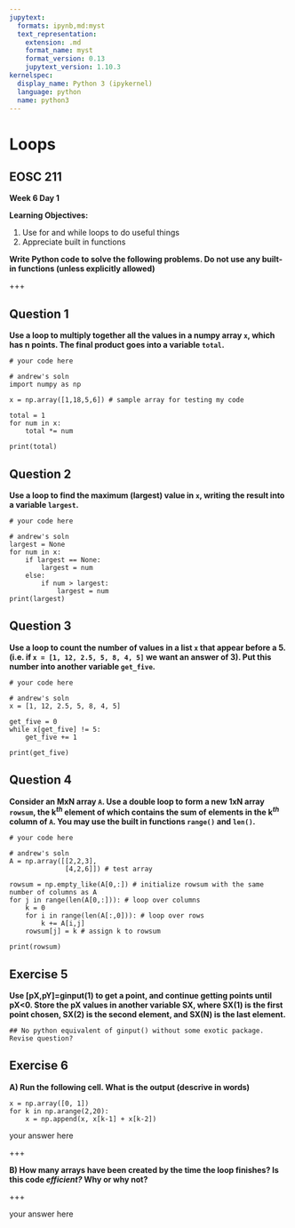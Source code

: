 ```yaml
---
jupytext:
  formats: ipynb,md:myst
  text_representation:
    extension: .md
    format_name: myst
    format_version: 0.13
    jupytext_version: 1.10.3
kernelspec:
  display_name: Python 3 (ipykernel)
  language: python
  name: python3
---
```


# Loops

## EOSC 211

**Week 6 Day 1**

**Learning Objectives:**  
1. Use for and while loops to do useful things
2. Appreciate built in functions

**Write Python code to solve the following problems.  Do not use any built-in functions (unless explicitly allowed)**

+++

## Question 1

**Use a loop to multiply together all the values in a numpy array `x`, which has n points. The final product goes into a variable `total`.**

```{code-cell} ipython3
# your code here
```

```{code-cell} ipython3
# andrew's soln
import numpy as np

x = np.array([1,18,5,6]) # sample array for testing my code

total = 1
for num in x:
    total *= num
    
print(total)
```

## Question 2

**Use a loop to find the maximum (largest) value in `x`, writing the result into a variable `largest`.**

```{code-cell} ipython3
# your code here
```

```{code-cell} ipython3
# andrew's soln
largest = None
for num in x:
    if largest == None:
        largest = num
    else:
        if num > largest:
            largest = num
print(largest)
```

## Question 3

**Use a loop to count the number of values in a list `x` that appear before a 5. (i.e. if `x = [1, 12, 2.5, 5, 8, 4, 5]` we want  an answer of 3). Put this number into another variable `get_five`.**

```{code-cell} ipython3
# your code here
```

```{code-cell} ipython3
# andrew's soln
x = [1, 12, 2.5, 5, 8, 4, 5]

get_five = 0
while x[get_five] != 5:
    get_five += 1

print(get_five)
```

## Question 4

**Consider an MxN array `A`.  Use a double loop to form a new 1xN array `rowsum`, the k$^{th}$ element of which contains the sum of elements in the k$^{th}$ column of `A`. You may use the built in functions `range()` and `len()`.**

```{code-cell} ipython3
# your code here
```

```{code-cell} ipython3
# andrew's soln
A = np.array([[2,2,3],
              [4,2,6]]) # test array

rowsum = np.empty_like(A[0,:]) # initialize rowsum with the same number of columns as A
for j in range(len(A[0,:])): # loop over columns
    k = 0
    for i in range(len(A[:,0])): # loop over rows
        k += A[i,j] 
    rowsum[j] = k # assign k to rowsum
        
print(rowsum)
```

## Exercise 5

**Use [pX,pY]=ginput(1) to get a point, and continue getting points until pX<0. Store the pX values in another variable SX, where SX(1) is the first point chosen, SX(2) is the second element, and SX(N) is the last element.**

```{code-cell} ipython3
## No python equivalent of ginput() without some exotic package. Revise question?
```

## Exercise 6

**A) Run the following cell. What is the output (descrive in words)**

```{code-cell} ipython3
x = np.array([0, 1])
for k in np.arange(2,20):
    x = np.append(x, x[k-1] + x[k-2])
```

your answer here

+++

**B) How many arrays have been created by the time the loop finishes? Is this code *efficient?* Why or why not?**

+++

your answer here
